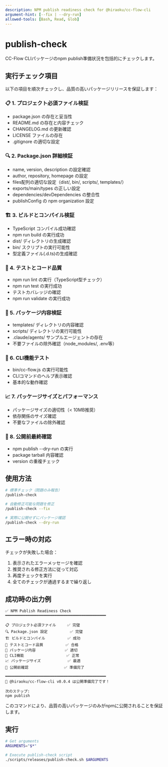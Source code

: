 ```yaml
---
description: NPM publish readiness check for @hiraoku/cc-flow-cli
argument-hint: [--fix | --dry-run]
allowed-tools: [Bash, Read, Glob]
---
```


# publish-check

CC-Flow CLIパッケージのnpm publish準備状況を包括的にチェックします。

## 実行チェック項目

以下の項目を順次チェックし、品質の高いパッケージリリースを保証します：

### 📋 1. プロジェクト必須ファイル検証
- package.json の存在と妥当性
- README.md の存在と内容チェック
- CHANGELOG.md の更新確認
- LICENSE ファイルの存在
- .gitignore の適切な設定

### 🔍 2. Package.json 詳細検証
- name, version, description の設定確認
- author, repository, homepage の設定
- files配列の適切な設定（dist/, bin/, scripts/, templates/）
- exports/main/types の正しい設定
- dependencies/devDependencies の整合性
- publishConfig の npm organization 設定

### 🏗️ 3. ビルドとコンパイル検証
- TypeScript コンパイル成功確認
- npm run build の実行成功
- dist/ ディレクトリの生成確認
- bin/ スクリプトの実行可能性
- 型定義ファイル(.d.ts)の生成確認

### 🧪 4. テストとコード品質
- npm run lint の実行（TypeScript型チェック）
- npm run test の実行成功
- テストカバレッジの確認
- npm run validate の実行成功

### 📁 5. パッケージ内容検証
- templates/ ディレクトリの内容確認
- scripts/ ディレクトリの実行可能性
- .claude/agents/ サンプルエージェントの存在
- 不要ファイルの除外確認（node_modules/, .env等）

### 🔧 6. CLI機能テスト
- bin/cc-flow.js の実行可能性
- CLIコマンドのヘルプ表示確認
- 基本的な動作確認

### 📈 7. パッケージサイズとパフォーマンス
- パッケージサイズの適切性（< 10MB推奨）
- 依存関係のサイズ確認
- 不要なファイルの除外確認

### 🚀 8. 公開前最終確認
- npm publish --dry-run の実行
- package tarball 内容確認
- version の重複チェック

## 使用方法

```bash
# 標準チェック（問題のみ報告）
/publish-check

# 自動修正可能な問題を修正
/publish-check --fix

# 実際に公開せずにパッケージ確認
/publish-check --dry-run
```

## エラー時の対応

チェックが失敗した場合：
1. 表示されたエラーメッセージを確認
2. 推奨される修正方法に従って対応
3. 再度チェックを実行
4. 全てのチェックが通過するまで繰り返し

## 成功時の出力例

```
✅ NPM Publish Readiness Check
━━━━━━━━━━━━━━━━━━━━━━━━━━━━━━━━━━━━━━━━━━━━━

📋 プロジェクト必須ファイル     ✅ 完璧
🔍 Package.json 設定          ✅ 完璧  
🏗️ ビルドとコンパイル          ✅ 成功
🧪 テストとコード品質          ✅ 合格
📁 パッケージ内容             ✅ 適切
🔧 CLI機能                   ✅ 正常
📈 パッケージサイズ            ✅ 最適
🚀 公開前確認                ✅ 準備完了

━━━━━━━━━━━━━━━━━━━━━━━━━━━━━━━━━━━━━━━━━━━━━
🎉 @hiraoku/cc-flow-cli v0.0.4 は公開準備完了です！

次のステップ:
npm publish
```

このコマンドにより、品質の高いパッケージのみがnpmに公開されることを保証します。

## 実行

```bash
# Get arguments
ARGUMENTS="$*"

# Execute publish-check script
./scripts/releases/publish-check.sh $ARGUMENTS
```